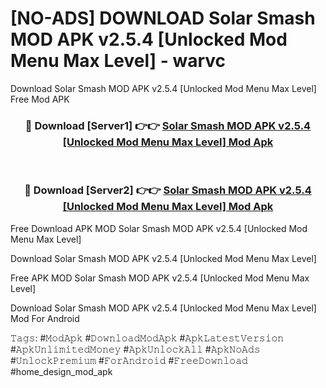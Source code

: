 # [NO-ADS] DOWNLOAD Solar Smash MOD APK v2.5.4 [Unlocked Mod Menu Max Level] - warvc
Download Solar Smash MOD APK v2.5.4 [Unlocked Mod Menu Max Level] Free Mod APK

<div align="center">
<h3>🔴 Download [Server1] 👉👉 <a href="https://apk-comot.site?title=Solar_Smash_MOD_APK_v2.5.4_[Unlocked_Mod_Menu_Max_Level]">Solar Smash MOD APK v2.5.4 [Unlocked Mod Menu Max Level] Mod Apk</a></h3><br>

<h3>🔴 Download [Server2] 👉👉 <a href="https://apk-comot.site?title=Solar_Smash_MOD_APK_v2.5.4_[Unlocked_Mod_Menu_Max_Level]">Solar Smash MOD APK v2.5.4 [Unlocked Mod Menu Max Level] Mod Apk</a></h3>
</div>


Free Download APK MOD Solar Smash MOD APK v2.5.4 [Unlocked Mod Menu Max Level]

Download Solar Smash MOD APK v2.5.4 [Unlocked Mod Menu Max Level] 

Free APK MOD Solar Smash MOD APK v2.5.4 [Unlocked Mod Menu Max Level] 

Download Solar Smash MOD APK v2.5.4 [Unlocked Mod Menu Max Level] Mod For Android

𝚃𝚊𝚐𝚜: #𝙼𝚘𝚍𝙰𝚙𝚔 #𝙳𝚘𝚠𝚗𝚕𝚘𝚊𝚍𝙼𝚘𝚍𝙰𝚙𝚔 #𝙰𝚙𝚔𝙻𝚊𝚝𝚎𝚜𝚝𝚅𝚎𝚛𝚜𝚒𝚘𝚗 #𝙰𝚙𝚔𝚄𝚗𝚕𝚒𝚖𝚒𝚝𝚎𝚍𝙼𝚘𝚗𝚎𝚢 #𝙰𝚙𝚔𝚄𝚗𝚕𝚘𝚌𝚔𝙰𝚕𝚕 #𝙰𝚙𝚔𝙽𝚘𝙰𝚍𝚜 #𝚄𝚗𝚕𝚘𝚌𝚔𝙿𝚛𝚎𝚖𝚒𝚞𝚖 #𝙵𝚘𝚛𝙰𝚗𝚍𝚛𝚘𝚒𝚍 #𝙵𝚛𝚎𝚎𝙳𝚘𝚠𝚗𝚕𝚘𝚊𝚍 #home_design_mod_apk